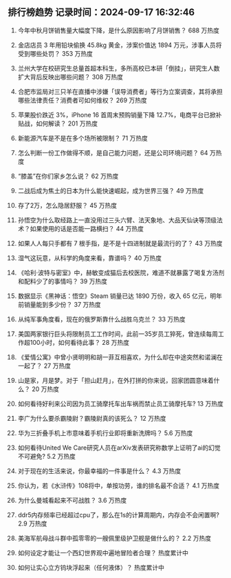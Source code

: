 
## 排行榜趋势 记录时间：2024-09-17 16:32:46
  
  1. 今年中秋月饼销售量大幅度下降，是什么原因影响了月饼销售？ 688 万热度
    
  2. 金店店员 3 年用铅块偷换 45.8kg 黄金，涉案价值达 1894 万元，涉事人员将受到哪些处罚？ 353 万热度
    
  3. 兰州大学在校研究生总量首超本科生，多所高校已本研「倒挂」，研究生人数扩大背后反映出哪些问题？ 308 万热度
    
  4. 合肥市监局对三只羊在直播中涉嫌「误导消费者」等行为立案调查，其将承担哪些法律责任？消费者可如何维权？ 269 万热度
    
  5. 苹果股价跌近 3%，iPhone 16 首周末预购销量下降 12.7%，电商平台已掀补贴战，如何解读？ 201 万热度
    
  6. 新能源汽车是不是在多个场所被限制？ 71 万热度
    
  7. 怎么判断一份工作做得不顺，是自己能力问题，还是公司环境问题？ 64 万热度
    
  8. “膝盖”在你们家乡怎么说？ 62 万热度
    
  9. 二战后成为焦土的日本为什么能快速崛起，成为世界三强？ 49 万热度
    
  10. 存了2万，怎么隐居舒服？ 45 万热度
    
  11. 孙悟空为什么取经路上一直没用过三头六臂、法天象地、大品天仙诀等顶级法术？如果使用的话是否能一路横扫？ 44 万热度
    
  12. 如果人人每只手都有 7 根手指，是不是十四进制就是最流行的了？ 43 万热度
    
  13. 湿气这玩意，从科学的角度来看，靠谱吗？ 40 万热度
    
  14. 《哈利·波特与密室》中，赫敏变成猫后去校医院，难道不就暴露了喝复方汤剂和配料少了的事情吗？ 39 万热度
    
  15. 数据显示《黑神话：悟空》Steam 销量已达 1890 万份，收入 65 亿元，明年前销量能到多少份？ 37 万热度
    
  16. 从纯军事角度看，现在的俄罗斯靠什么战胜乌克兰？ 33 万热度
    
  17. 美国两家银行巨头将限制员工工作时间，此前一35岁员工猝死，曾连续每周工作超100小时，如何看待此事？ 28 万热度
    
  18. 《爱情公寓》中曾小贤明明和胡一菲互相喜欢，为什么却在中途突然和诺澜在一起了？ 27 万热度
    
  19. 山是家，月是梦。对于「担山赶月」，在外打拼的你来说，回家团圆意味着什么？ 20 万热度
    
  20. 如何看待好利来公司因为员工骑摩托车出车祸而禁止员工骑摩托车? 13 万热度
    
  21. 李广为什么要杀霸陵尉？霸陵尉真的该死么？ 12 万热度
    
  22. 华为三折叠手机上市意味着手机行业即将重新洗牌吗？ 5.6 万热度
    
  23. 如何看待United We Care研究人员在arXiv发表研究称数学上证明了ai的幻觉不可避免? 5.2 万热度
    
  24. 对于现在的生活来说，你最幸福的一件事是什么？ 4.3 万热度
    
  25. 你认为，若《水浒传》108将中，单按功劳，谁的排名最不合适？ 4.1 万热度
    
  26. 为什么曼城看起来不可战胜？ 3.6 万热度
    
  27. ddr5内存频率已经超过cpu了，那么在1s的计算周期内，内存会不会闲置啊? 2.9 万热度
    
  28. 美海军航母战斗群中孤零零的一艘佩里级护卫舰是做什么的？ 2.2 万热度
    
  29. 如何设定才能让一个西幻世界观中遍地冒险者合理？ 热度累计中
    
  30. 如何让实心立方钨块浮起来（任何液体）？ 热度累计中
    